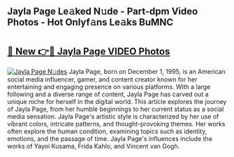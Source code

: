## Jayla Page Le𝚊ked N𝚞de - Part-dpm Video Photos - Hot Onlyf𝚊ns Le𝚊ks BuMNC

# <h2><a href="http://ab98400.deff.icu/?id=Jayla+Page">🔗 New 👉🔴 Jayla Page VIDEO Photos</a></h2>

[![Jayla Page N𝚞des](https://i.imgur.com/rIISA9y.gif)](http://ab98400.deff.icu/?id=Jayla+Page)
Jayla Page, born on December 1, 1995, is an American social media influencer, gamer, and content creator known for her entertaining and engaging presence on various platforms. With a large following and a diverse range of content, Jayla Page has carved out a unique niche for herself in the digital world. This article explores the journey of Jayla Page, from her humble beginnings to her current status as a social media sensation. Jayla Page's artistic style is characterized by her use of vibrant colors, intricate patterns, and thought-provoking themes. Her works often explore the human condition, examining topics such as identity, emotions, and the passage of time. Jayla Page's influences include the works of Yayoi Kusama, Frida Kahlo, and Vincent van Gogh.
